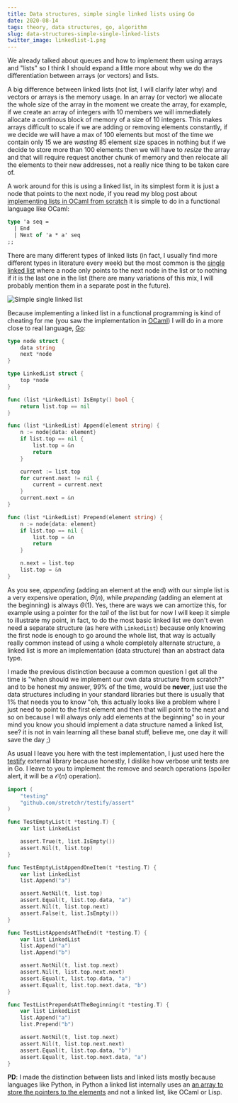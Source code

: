 ```yaml
---
title: Data structures, simple single linked lists using Go
date: 2020-08-14
tags: theory, data structures, go, algorithm
slug: data-structures-simple-single-linked-lists
twitter_image: linkedlist-1.png
---
```


We already talked about queues and how to implement them using arrays and "lists" so I think I should expand a little more about why we do the differentiation between arrays (or vectors) and lists.

A big difference between linked lists (not list, I will clarify later why) and vectors or arrays is the memory usage. In an array (or vector) we allocate the whole size of the array in the moment we create the array, for example, if we create an array of integers with 10 members we will immediately allocate a continous block of memory of a size of 10 integers. This makes arrays difficult to scale if we are adding or removing elements constantly, if we decide we will have a max of 100 elements but most of the time we contain only 15 we are _wasting_ 85 element size spaces in nothing but if we decide to store more than 100 elements then we will have to _resize_ the array and that will require request another chunk of memory and then relocate all the elements to their new addresses, not a really nice thing to be taken care of.

A work around for this is using a linked list, in its simplest form it is just a node that points to the next node, if you read my blog post about [implementing lists in OCaml from scratch]({filename}2018-02-07-ocaml-and-sequences-from-scratch-part-1.md) it is simple to do in a functional language like OCaml:

```ocaml
type 'a seq = 
  | End
  | Next of 'a * a' seq
;;
```

There are many different types of linked lists (in fact, I usually find more different types in literature every week) but the most common is the [single linked list](https://en.wikipedia.org/wiki/Linked_list) where a node only points to the next node in the list or to nothing if it is the last one in the list (there are many variations of this mix, I will probably mention them in a separate post in the future).

![Simple single linked list]({attach}/images/linkedlist-1.png)

Because implementing a linked list in a functional programming is kind of cheating for me (you saw the implementation in [OCaml](https://de.wikipedia.org/wiki/Objective_CAML)) I will do in a more close to real language, [Go](https://golang.org/):

```go
type node struct {
	data string
	next *node
}

type LinkedList struct {
	top *node
}

func (list *LinkedList) IsEmpty() bool {
	return list.top == nil
}

func (list *LinkedList) Append(element string) {
	n := node{data: element}
	if list.top == nil {
		list.top = &n
		return
	}

	current := list.top
	for current.next != nil {
		current = current.next
	}
	current.next = &n
}

func (list *LinkedList) Prepend(element string) {
	n := node{data: element}
	if list.top == nil {
		list.top = &n
		return
	}

	n.next = list.top
	list.top = &n
}
```

As you see, _appending_ (adding an element at the end) with our simple list is a very expensive operation, $\Theta(n)$, while _prepending_ (adding an element at the beginning) is always $\Theta(1)$. Yes, there are ways we can amortize this, for example using a pointer for the _tail_ of the list but for now I will keep it simple to illustrate my point, in fact, to do the most basic linked list we don't even need a separate structure (as here with `LinkedList`) because only knowing the first node is enough to go around the whole list, that way is actually really common instead of using a whole completely alternate structure, a linked list is more an implementation (data structure) than an abstract data type.

I made the previous distinction because a common question I get all the time is "when should we implement our own data structure from scratch?" and to be honest my answer, 99% of the time, would be **never**, just use the data structures including in your standard libraries but there is usually that 1% that needs you to know "oh, this actually looks like a problem where I just need to point to the first element and then that will point to the next and so on because I will always only add elements at the beginning" so in your mind you know you should implement a data structure named a linked list, see? it is not in vain learning all these banal stuff, believe me, one day it will save the day ;)

As usual I leave you here with the test implementation, I just used here the [testify](https://github.com/stretchr/testify) external library because honestly, I dislike how verbose unit tests are in Go. I leave to you to implement the remove and search operations (spoiler alert, it will be a $\mathcal{O}(n)$ operation).

```go
import (
	"testing"
	"github.com/stretchr/testify/assert"
)

func TestEmptyList(t *testing.T) {
	var list LinkedList

	assert.True(t, list.IsEmpty())
	assert.Nil(t, list.top)
}

func TestEmptyListAppendOneItem(t *testing.T) {
	var list LinkedList
	list.Append("a")

	assert.NotNil(t, list.top)
	assert.Equal(t, list.top.data, "a")
	assert.Nil(t, list.top.next)
	assert.False(t, list.IsEmpty())
}

func TestListAppendsAtTheEnd(t *testing.T) {
	var list LinkedList
	list.Append("a")
	list.Append("b")

	assert.NotNil(t, list.top.next)
	assert.Nil(t, list.top.next.next)
	assert.Equal(t, list.top.data, "a")
	assert.Equal(t, list.top.next.data, "b")
}

func TestListPrependsAtTheBeginning(t *testing.T) {
	var list LinkedList
	list.Append("a")
	list.Prepend("b")

	assert.NotNil(t, list.top.next)
	assert.Nil(t, list.top.next.next)
	assert.Equal(t, list.top.data, "b")
	assert.Equal(t, list.top.next.data, "a")
}
```

**PD**: I made the distinction between lists and linked lists mostly because languages like Python, in Python a linked list internally uses an [an array to store the pointers to the elements](http://effbot.org/pyfaq/how-are-lists-implemented.htm) and not a linked list, like OCaml or Lisp.